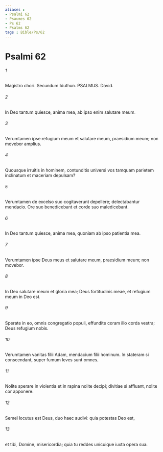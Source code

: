 ```yaml
---
aliases : 
- Psalmi 62
- Psaumes 62
- Ps 62
- Psalms 62
tags : Bible/Ps/62
---
```


# Psalmi 62

###### 1
Magistro chori. Secundum Iduthun. PSALMUS. David.
###### 2
In Deo tantum quiesce, anima mea, ab ipso enim salutare meum.
###### 3
Verumtamen ipse refugium meum et salutare meum, praesidium meum; non movebor amplius.
###### 4
Quousque irruitis in hominem, contunditis universi vos tamquam parietem inclinatum et maceriam depulsam?
###### 5
Verumtamen de excelso suo cogitaverunt depellere; delectabantur mendacio. Ore suo benedicebant et corde suo maledicebant.
###### 6
In Deo tantum quiesce, anima mea, quoniam ab ipso patientia mea.
###### 7
Verumtamen ipse Deus meus et salutare meum, praesidium meum; non movebor.
###### 8
In Deo salutare meum et gloria mea; Deus fortitudinis meae, et refugium meum in Deo est.
###### 9
Sperate in eo, omnis congregatio populi, effundite coram illo corda vestra; Deus refugium nobis.
###### 10
Verumtamen vanitas filii Adam, mendacium filii hominum. In stateram si conscendant, super fumum leves sunt omnes.
###### 11
Nolite sperare in violentia et in rapina nolite decipi; divitiae si affluant, nolite cor apponere.
###### 12
Semel locutus est Deus, duo haec audivi: quia potestas Deo est,
###### 13
et tibi, Domine, misericordia; quia tu reddes unicuique iuxta opera sua.

